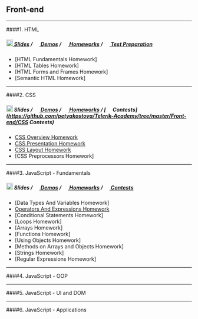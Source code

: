 ## Front-end

---

####1. HTML
##### [<img src="https://raw.githubusercontent.com/TelerikAcademy/Common/master/icons/presentation.png" height="18"/> Slides](https://github.com/petyakostova/Telerik-Academy/tree/master/Front-end/_Demos%20HTML/Slides) / [<img src="https://raw.githubusercontent.com/TelerikAcademy/Common/master/icons/code.png" height="15"> Demos](https://github.com/petyakostova/Telerik-Academy/tree/master/Front-end/_Demos%20HTML) / [<img src="https://raw.githubusercontent.com/TelerikAcademy/Common/master/icons/homework.png" height="15"> Homeworks](https://github.com/petyakostova/Telerik-Academy/tree/master/Front-end/HTML) / [<img src="https://raw.githubusercontent.com/TelerikAcademy/Common/master/icons/code.png" height="15"> Test Preparation](https://github.com/petyakostova/Telerik-Academy/tree/master/Front-end/_Demos%20HTML/7.%20Test%20Preparation)
* [HTML Fundamentals Homework]
* [HTML Tables Homework]
* [HTML Forms and Frames Homework]
* [Semantic HTML Homework]

---

####2. CSS
##### <img src="https://raw.githubusercontent.com/TelerikAcademy/Common/master/icons/presentation.png" height="18"/> Slides / [<img src="https://raw.githubusercontent.com/TelerikAcademy/Common/master/icons/code.png" height="15"> Demos](https://github.com/petyakostova/Telerik-Academy/tree/master/Front-end/_Demos%20CSS) / [<img src="https://raw.githubusercontent.com/TelerikAcademy/Common/master/icons/homework.png" height="15"> Homeworks](https://github.com/petyakostova/Telerik-Academy/tree/master/Front-end/CSS) / [<img src="https://raw.githubusercontent.com/TelerikAcademy/Common/master/icons/code.png" height="15"> Contests](https://github.com/petyakostova/Telerik-Academy/tree/master/Front-end/CSS Contests)
* [CSS Overview Homework](https://github.com/petyakostova/Telerik-Academy/tree/master/Front-end/CSS/1.%20CSS%20Overview%20HW)
* [CSS Presentation Homework](https://github.com/petyakostova/Telerik-Academy/tree/master/Front-end/CSS/2.%20CSS%20Presentation%20HW)
* [CSS Layout Homework](https://github.com/petyakostova/Telerik-Academy/tree/master/Front-end/CSS/3.%20CSS%20Layout%20HW)
* [CSS Preprocessors Homework]

---

####3. JavaScript - Fundamentals
##### <img src="https://raw.githubusercontent.com/TelerikAcademy/Common/master/icons/presentation.png" height="18"/> Slides / [<img src="https://raw.githubusercontent.com/TelerikAcademy/Common/master/icons/code.png" height="15"> Demos](https://github.com/petyakostova/Telerik-Academy/tree/master/Front-end/_Demos%20JS%20Fundamentals) / [<img src="https://raw.githubusercontent.com/TelerikAcademy/Common/master/icons/homework.png" height="15"> Homeworks](https://github.com/petyakostova/Telerik-Academy/tree/master/Front-end/JS%20Fundamentals) / [<img src="https://raw.githubusercontent.com/TelerikAcademy/Common/master/icons/code.png" height="15"> Contests](https://github.com/petyakostova/Telerik-Academy/tree/master/Front-end/JS%20Fundamentals%20Contests)
* [Data Types And Variables Homework]
* [Operators And Expressions Homework](https://github.com/petyakostova/Telerik-Academy/tree/master/Front-end/JS%20Fundamentals/operators%20and%20expressions)
* [Conditional Statements Homework]
* [Loops Homework]
* [Arrays Homework]
* [Functions Homework]
* [Using Objects Homework]
* [Methods on Arrays and Objects Homework]
* [Strings Homework]
* [Regular Expressions Homework]

---

####4. JavaScript - OOP

---

####5. JavaScript - UI and DOM

---

####6. JavaScript - Applications
